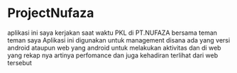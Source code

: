 # ProjectNufaza
aplikasi ini saya kerjakan saat waktu PKL di PT.NUFAZA bersama teman teman saya
Aplikasi ini digunakan untuk management disana ada yang versi android ataupun web yang android untuk melakukan aktivitas dan di web yang rekap nya artinya perfomance dan juga kehadiran terlihat dari web tersebut
